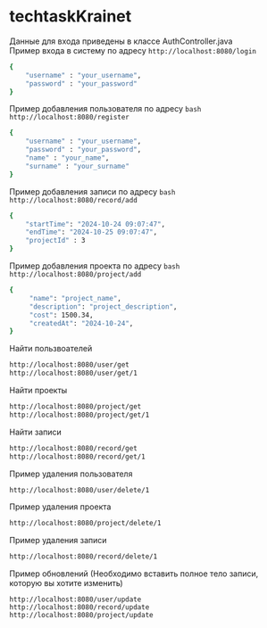 ﻿# techtaskKrainet
Данные для входа приведены в классе AuthController.java<br>
Пример входа в систему по адресу ```http://localhost:8080/login```<br>
```bash
{
    "username" : "your_username",
    "password" : "your_password"
}
```
Пример добавления пользователя по адресу 
```bash http://localhost:8080/register```
<br>

```bash
{
    "username" : "your_username",
    "password" : "your_password",
    "name" : "your_name",
    "surname" : "your_surname"
}
```
Пример добавления записи по адресу ```bash http://localhost:8080/record/add``` <br>
```bash
{
    "startTime": "2024-10-24 09:07:47",
    "endTime": "2024-10-25 09:07:47",
    "projectId" : 3 
}
```
Пример добавления проекта по адресу ```bash http://localhost:8080/project/add``` <br>
```bash
{
     "name": "project_name",
     "description": "project_description",
     "cost": 1500.34,
     "createdAt": "2024-10-24",
}
```
Найти пользвоателей<br>
```bash
http://localhost:8080/user/get
http://localhost:8080/user/get/1
```
Найти проекты<br>
```bash
http://localhost:8080/project/get
http://localhost:8080/project/get/1
```
Найти записи <br>
```bash
http://localhost:8080/record/get
http://localhost:8080/record/get/1
```
Пример удаления пользователя <br>
```bash
http://localhost:8080/user/delete/1
```
Пример удаления проекта <br>
```bash
http://localhost:8080/project/delete/1
```
Пример удаления записи <br>
```bash
http://localhost:8080/record/delete/1
```
Пример обновлений (Необходимо вставить полное тело записи, которую вы хотите изменить) <br>
```
http://localhost:8080/user/update
http://localhost:8080/record/update
http://localhost:8080/project/update
```
